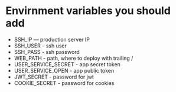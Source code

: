 # Envirnment variables you should add

* SSH_IP — production server IP
* SSH_USER - ssh user
* SSH_PASS - ssh password
* WEB_PATH - path, where to deploy with trailing /
* USER_SERVICE_SECRET - app secret token
* USER_SERVICE_OPEN - app public token
* JWT_SECRET - password for jwt
* COOKIE_SECRET - password for cookies
